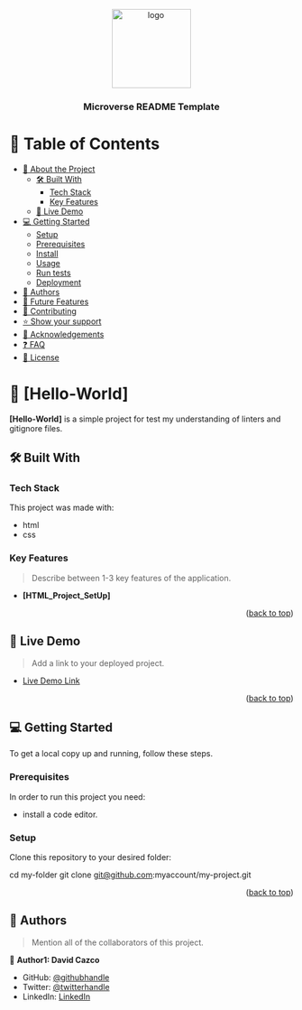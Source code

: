 <a name="readme-top"></a>

<!--
HOW TO USE:
This is an example of how you may give instructions on setting up your project locally.

Modify this file to match your project and remove sections that don't apply.

REQUIRED SECTIONS:
- Table of Contents
- About the Project
  - Built With
  - Live Demo
- Getting Started
- Authors
- Future Features
- Contributing
- Show your support
- Acknowledgements
- License

After you're finished please remove all the comments and instructions!
-->

<div align="center">

  <img src="murple_logo.png" alt="logo" width="140"  height="auto" />
  <br/>

  <h3><b>Microverse README Template</b></h3>

</div>

<!-- TABLE OF CONTENTS -->

# 📗 Table of Contents

- [📖 About the Project](#about-project)
  - [🛠 Built With](#built-with)
    - [Tech Stack](#tech-stack)
    - [Key Features](#key-features)
  - [🚀 Live Demo](#live-demo)
- [💻 Getting Started](#getting-started)
  - [Setup](#setup)
  - [Prerequisites](#prerequisites)
  - [Install](#install)
  - [Usage](#usage)
  - [Run tests](#run-tests)
  - [Deployment](#triangular_flag_on_post-deployment)
- [👥 Authors](#authors)
- [🔭 Future Features](#future-features)
- [🤝 Contributing](#contributing)
- [⭐️ Show your support](#support)
- [🙏 Acknowledgements](#acknowledgements)
- [❓ FAQ](#faq)
- [📝 License](#license)

<!-- PROJECT DESCRIPTION -->

# 📖 [Hello-World] <a name="about-project"></a>

**[Hello-World]** is a simple project for test my understanding of linters and gitignore files.

## 🛠 Built With <a name="built-with"></a>

### Tech Stack <a name="tech-stack"></a>

This project was made with:
- html
- css

<!-- Features -->

### Key Features <a name="key-features"></a>

> Describe between 1-3 key features of the application.

- **[HTML_Project_SetUp]**

<p align="right">(<a href="#readme-top">back to top</a>)</p>

<!-- LIVE DEMO -->

## 🚀 Live Demo <a name="live-demo"></a>

> Add a link to your deployed project.

- [Live Demo Link](https://yourdeployedapplicationlink.com)

<p align="right">(<a href="#readme-top">back to top</a>)</p>

<!-- GETTING STARTED -->

## 💻 Getting Started <a name="getting-started"></a>

To get a local copy up and running, follow these steps.

### Prerequisites

In order to run this project you need: 

- install a code editor.

<!--
Example command:

```sh
 gem install rails
```
 -->

### Setup

Clone this repository to your desired folder:

  cd my-folder
  git clone git@github.com:myaccount/my-project.git
<!--
Example commands:

```sh
  cd my-folder
  git clone git@github.com:myaccount/my-project.git
```
--->

<p align="right">(<a href="#readme-top">back to top</a>)</p>

<!-- AUTHORS -->

## 👥 Authors <a name="author"></a>

> Mention all of the collaborators of this project.

👤 **Author1: David Cazco**

- GitHub: [@githubhandle]([https://github.com/githubhandle](https://github.com/DavidCazco36))
- Twitter: [@twitterhandle]([https://twitter.com/twitterhandle](https://twitter.com/DavidCazco))
- LinkedIn: [LinkedIn]([https://linkedin.com/in/linkedinhandle](https://www.linkedin.com/in/david-cazco-725800256/))

<!-- FUTURE FEATURES -->




